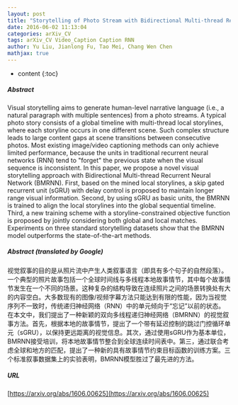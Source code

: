 ```yaml
---
layout: post
title: "Storytelling of Photo Stream with Bidirectional Multi-thread Recurrent Neural Network"
date: 2016-06-02 11:13:04
categories: arXiv_CV
tags: arXiv_CV Video_Caption Caption RNN
author: Yu Liu, Jianlong Fu, Tao Mei, Chang Wen Chen
mathjax: true
---
```


* content
{:toc}

##### Abstract
Visual storytelling aims to generate human-level narrative language (i.e., a natural paragraph with multiple sentences) from a photo streams. A typical photo story consists of a global timeline with multi-thread local storylines, where each storyline occurs in one different scene. Such complex structure leads to large content gaps at scene transitions between consecutive photos. Most existing image/video captioning methods can only achieve limited performance, because the units in traditional recurrent neural networks (RNN) tend to "forget" the previous state when the visual sequence is inconsistent. In this paper, we propose a novel visual storytelling approach with Bidirectional Multi-thread Recurrent Neural Network (BMRNN). First, based on the mined local storylines, a skip gated recurrent unit (sGRU) with delay control is proposed to maintain longer range visual information. Second, by using sGRU as basic units, the BMRNN is trained to align the local storylines into the global sequential timeline. Third, a new training scheme with a storyline-constrained objective function is proposed by jointly considering both global and local matches. Experiments on three standard storytelling datasets show that the BMRNN model outperforms the state-of-the-art methods.

##### Abstract (translated by Google)
视觉叙事的目的是从照片流中产生人类叙事语言（即具有多个句子的自然段落）。一个典型的照片故事包括一个全球时间线与多线程本地故事情节，其中每个故事情节发生在一个不同的场景。这种复杂的结构导致在连续照片之间的场景转换处有大的内容空白。大多数现有的图像/视频字幕方法只能达到有限的性能，因为当视觉序列不一致时，传统递归神经网络（RNN）中的单元倾向于“忘记”以前的状态。在本文中，我们提出了一种新颖的双向多线程递归神经网络（BMRNN）的视觉叙事方法。首先，根据本地的故事情节，提出了一个带有延迟控制的跳过门控循环单元（sGRU），以保持更远距离的视觉信息。其次，通过使用sGRU作为基本单位，BMRNN接受培训，将本地故事情节整合到全球连续时间表中。第三，通过联合考虑全球和地方的匹配，提出了一种新的具有故事情节约束目标函数的训练方案。三个标准叙事数据集上的实验表明，BMRNN模型胜过了最先进的方法。

##### URL
[https://arxiv.org/abs/1606.00625](https://arxiv.org/abs/1606.00625)

